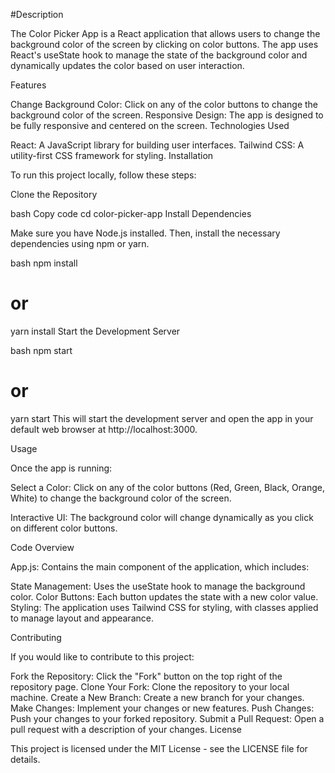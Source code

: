 #Description

The Color Picker App is a React application that allows users to change the background color of the screen by clicking on color buttons. The app uses React's useState hook to manage the state of the background color and dynamically updates the color based on user interaction.

Features

Change Background Color: Click on any of the color buttons to change the background color of the screen.
Responsive Design: The app is designed to be fully responsive and centered on the screen.
Technologies Used

React: A JavaScript library for building user interfaces.
Tailwind CSS: A utility-first CSS framework for styling.
Installation

To run this project locally, follow these steps:

Clone the Repository

bash
Copy code
cd color-picker-app
Install Dependencies

Make sure you have Node.js installed. Then, install the necessary dependencies using npm or yarn.

bash
npm install
# or
yarn install
Start the Development Server

bash
npm start
# or
yarn start
This will start the development server and open the app in your default web browser at http://localhost:3000.

Usage

Once the app is running:

Select a Color: Click on any of the color buttons (Red, Green, Black, Orange, White) to change the background color of the screen.

Interactive UI: The background color will change dynamically as you click on different color buttons.

Code Overview

App.js: Contains the main component of the application, which includes:

State Management: Uses the useState hook to manage the background color.
Color Buttons: Each button updates the state with a new color value.
Styling: The application uses Tailwind CSS for styling, with classes applied to manage layout and appearance.

Contributing

If you would like to contribute to this project:

Fork the Repository: Click the "Fork" button on the top right of the repository page.
Clone Your Fork: Clone the repository to your local machine.
Create a New Branch: Create a new branch for your changes.
Make Changes: Implement your changes or new features.
Push Changes: Push your changes to your forked repository.
Submit a Pull Request: Open a pull request with a description of your changes.
License

This project is licensed under the MIT License - see the LICENSE file for details.
